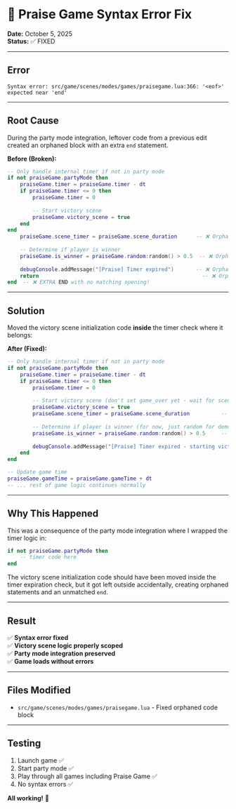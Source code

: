# 🔧 Praise Game Syntax Error Fix

**Date:** October 5, 2025  
**Status:** ✅ FIXED

---

## Error

```
Syntax error: src/game/scenes/modes/games/praisegame.lua:366: '<eof>' expected near 'end'
```

---

## Root Cause

During the party mode integration, leftover code from a previous edit created an orphaned block with an extra `end` statement.

**Before (Broken):**
```lua
-- Only handle internal timer if not in party mode
if not praiseGame.partyMode then
    praiseGame.timer = praiseGame.timer - dt
    if praiseGame.timer <= 0 then
        praiseGame.timer = 0
        
        -- Start victory scene
        praiseGame.victory_scene = true
    end
end
    praiseGame.scene_timer = praiseGame.scene_duration      -- ❌ Orphaned code!
    
    -- Determine if player is winner
    praiseGame.is_winner = praiseGame.random:random() > 0.5  -- ❌ Orphaned code!
    
    debugConsole.addMessage("[Praise] Timer expired")       -- ❌ Orphaned code!
    return                                                    -- ❌ Orphaned code!
end  -- ❌ EXTRA END with no matching opening!
```

---

## Solution

Moved the victory scene initialization code **inside** the timer check where it belongs:

**After (Fixed):**
```lua
-- Only handle internal timer if not in party mode
if not praiseGame.partyMode then
    praiseGame.timer = praiseGame.timer - dt
    if praiseGame.timer <= 0 then
        praiseGame.timer = 0
        
        -- Start victory scene (don't set game_over yet - wait for scene to finish)
        praiseGame.victory_scene = true
        praiseGame.scene_timer = praiseGame.scene_duration          -- ✅ Inside block
        
        -- Determine if player is winner (for now, just random for demo)
        praiseGame.is_winner = praiseGame.random:random() > 0.5     -- ✅ Inside block
        
        debugConsole.addMessage("[Praise] Timer expired - starting victory scene")  -- ✅ Inside block
    end
end

-- Update game time
praiseGame.gameTime = praiseGame.gameTime + dt
-- ... rest of game logic continues normally
```

---

## Why This Happened

This was a consequence of the party mode integration where I wrapped the timer logic in:
```lua
if not praiseGame.partyMode then
    -- timer code here
end
```

The victory scene initialization code should have been moved inside the timer expiration check, but it got left outside accidentally, creating orphaned statements and an unmatched `end`.

---

## Result

✅ **Syntax error fixed**  
✅ **Victory scene logic properly scoped**  
✅ **Party mode integration preserved**  
✅ **Game loads without errors**

---

## Files Modified

- `src/game/scenes/modes/games/praisegame.lua` - Fixed orphaned code block

---

## Testing

1. Launch game ✅
2. Start party mode ✅
3. Play through all games including Praise Game ✅
4. No syntax errors ✅

**All working!** 🎉
